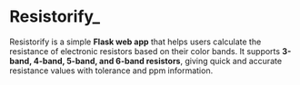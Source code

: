 # Resistorify_
Resistorify is a simple **Flask web app** that helps users calculate the resistance of electronic resistors based on their color bands.   It supports **3-band, 4-band, 5-band, and 6-band resistors**, giving quick and accurate resistance values with tolerance and ppm information.
